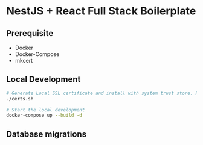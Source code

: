 # NestJS + React Full Stack Boilerplate

## Prerequisite

- Docker
- Docker-Compose
- mkcert

## Local Development

```bash
# Generate Local SSL certificate and install with system trust store. Requires mkcert. Only need to run once
./certs.sh

# Start the local development
docker-compose up --build -d
```

## Database migrations
